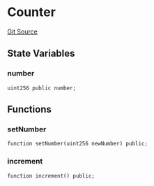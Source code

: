 # Counter
[Git Source](https://github.com/SilasZhr/Oracle-On-chain-SDK/blob/8dfc03f46f3585453ffab61dafc24de4dfde7f13/contracts/src/Counter.sol)


## State Variables
### number

```solidity
uint256 public number;
```


## Functions
### setNumber


```solidity
function setNumber(uint256 newNumber) public;
```

### increment


```solidity
function increment() public;
```

